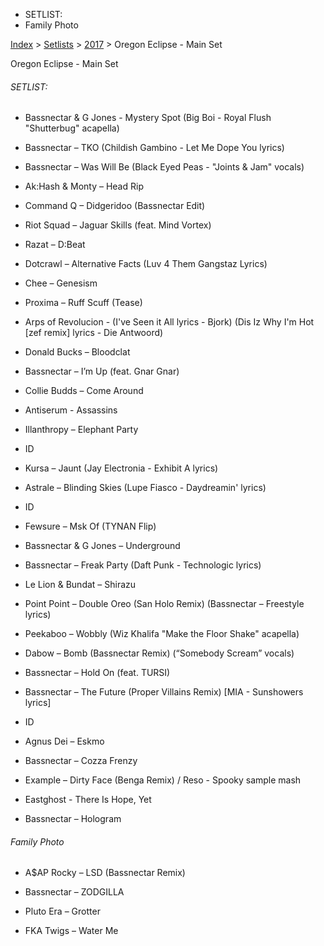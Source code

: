   * SETLIST:
  * Family Photo

[Index](https://www.reddit.com/r/bassnectar/wiki/index) >
[Setlists](https://www.reddit.com/r/bassnectar/wiki/interactive/setlists) >
[2017](https://www.reddit.com/r/bassnectar/wiki/interactive/setlists/2017) >
Oregon Eclipse - Main Set

Oregon Eclipse - Main Set

###### SETLIST:

  * Bassnectar & G Jones - Mystery Spot (Big Boi - Royal Flush "Shutterbug" acapella)

  * Bassnectar – TKO (Childish Gambino - Let Me Dope You lyrics)

  * Bassnectar – Was Will Be (Black Eyed Peas - "Joints & Jam" vocals)

  * Ak:Hash & Monty – Head Rip

  * Command Q – Didgeridoo (Bassnectar Edit)

  * Riot Squad – Jaguar Skills (feat. Mind Vortex)

  * Razat – D:Beat

  * Dotcrawl – Alternative Facts (Luv 4 Them Gangstaz Lyrics)

  * Chee – Genesism

  * Proxima – Ruff Scuff (Tease)

  * Arps of Revolucion - (I've Seen it All lyrics - Bjork) (Dis Iz Why I'm Hot [zef remix] lyrics - Die Antwoord)

  * Donald Bucks – Bloodclat

  * Bassnectar – I’m Up (feat. Gnar Gnar)

  * Collie Budds – Come Around

  * Antiserum - Assassins

  * Illanthropy – Elephant Party

  * ID

  * Kursa – Jaunt (Jay Electronia - Exhibit A lyrics)

  * Astrale – Blinding Skies (Lupe Fiasco - Daydreamin' lyrics)

  * ID

  * Fewsure – Msk Of (TYNAN Flip)

  * Bassnectar & G Jones – Underground

  * Bassnectar – Freak Party (Daft Punk - Technologic lyrics)

  * Le Lion & Bundat – Shirazu

  * Point Point – Double Oreo (San Holo Remix) (Bassnectar – Freestyle lyrics)

  * Peekaboo – Wobbly (Wiz Khalifa "Make the Floor Shake" acapella)

  * Dabow – Bomb (Bassnectar Remix) (“Somebody Scream” vocals)

  * Bassnectar – Hold On (feat. TURSI)

  * Bassnectar – The Future (Proper Villains Remix) [MIA - Sunshowers lyrics]

  * ID

  * Agnus Dei – Eskmo

  * Bassnectar – Cozza Frenzy

  * Example – Dirty Face (Benga Remix) / Reso - Spooky sample mash

  * Eastghost - There Is Hope, Yet

  * Bassnectar – Hologram

###### Family Photo

  * A$AP Rocky – LSD (Bassnectar Remix)

  * Bassnectar – ZODGILLA

  * Pluto Era – Grotter

  * FKA Twigs – Water Me

